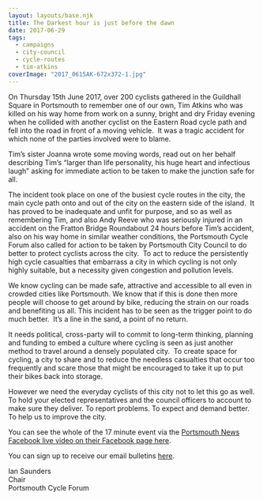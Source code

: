 ```yaml
---
layout: layouts/base.njk
title: The Darkest hour is just before the dawn
date: 2017-06-29
tags:  
  - campaigns
  - city-council
  - cycle-routes 
  - tim-atkins
coverImage: "2017_0615AK-672x372-1.jpg"
---
```


On Thursday 15th June 2017, over 200 cyclists gathered in the Guildhall Square in Portsmouth to remember one of our own, Tim Atkins who was killed on his way home from work on a sunny, bright and dry Friday evening when he collided with another cyclist on the Eastern Road cycle path and fell into the road in front of a moving vehicle.  It was a tragic accident for which none of the parties involved were to blame.

Tim’s sister Joanna wrote some moving words, read out on her behalf describing Tim’s “larger than life personality, his huge heart and infectious laugh” asking for immediate action to be taken to make the junction safe for all.

The incident took place on one of the busiest cycle routes in the city, the main cycle path onto and out of the city on the eastern side of the island.  It has proved to be inadequate and unfit for purpose, and so as well as remembering Tim, and also Andy Reeve who was seriously injured in an accident on the Fratton Bridge Roundabout 24 hours before Tim’s accident, also on his way home in similar weather conditions, the Portsmouth Cycle Forum also called for action to be taken by Portsmouth City Council to do better to protect cyclists across the city.  To act to reduce the persistently high cycle casualties that embarrass a city in which cycling is not only highly suitable, but a necessity given congestion and pollution levels.

We know cycling can be made safe, attractive and accessible to all even in crowded cities like Portsmouth. We know that if this is done then more people will choose to get around by bike, reducing the strain on our roads and benefiting us all. This incident has to be seen as the trigger point to do much better.  It’s a line in the sand, a point of no return.

It needs political, cross-party will to commit to long-term thinking, planning and funding to embed a culture where cycling is seen as just another method to travel around a densely populated city.  To create space for cycling, a city to share and to reduce the needless casualties that occur too frequently and scare those that might be encouraged to take it up to put their bikes back into storage.

However we need the everyday cyclists of this city not to let this go as well. To hold your elected representatives and the council officers to account to make sure they deliver. To report problems. To expect and demand better. To help us to improve the city.

You can see the whole of the 17 minute event via the [Portsmouth News Facebook live video on their Facebook page here](https://www.facebook.com/114450942417/videos/10155384730902418).

You can sign up to receive our email bulletins [here](/become-a-member/).

Ian Saunders  
Chair  
Portsmouth Cycle Forum

